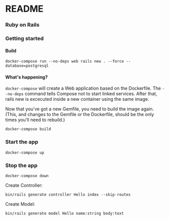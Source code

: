 # README

### Ruby on Rails

### Getting started

#### Build

```
docker-compose run --no-deps web rails new . --force --database=postgresql
```

#### What's happening?

`docker-compose` will create a Web application based on the Dockerfile. The `--no-deps` command tells Compose not to start linked services. After that, rails new is excecuted inside a new container using the same image.

Now that you’ve got a new Gemfile, you need to build the image again. (This, and changes to the Gemfile or the Dockerfile, should be the only times you’ll need to rebuild.)

```
docker-compose build
```

### Start the app

```
docker-compose up
```

### Stop the app

```
docker-compose down
```


Create Controller:

```
bin/rails generate controller Hello index --skip-routes
```

Create Model:

```
bin/rails generate model Hello name:string body:text
```